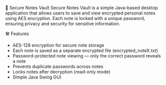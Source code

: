 🔐 Secure Notes Vault
Secure Notes Vault is a simple Java-based desktop application that allows users to save and view encrypted personal notes using AES encryption. Each note is locked with a unique password, ensuring privacy and security for sensitive information.

🛠 Features
- AES-128 encryption for secure note storage
- Each note is saved as a separate encrypted file (encrypted_noteX.txt)
- Password-protected note viewing — only the correct password reveals a note
- Prevents duplicate passwords across notes
- Locks notes after decryption (read-only mode)
- Simple Java Swing GUI
